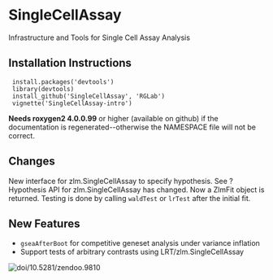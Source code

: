 SingleCellAssay
===============

Infrastructure and Tools for Single Cell Assay Analysis


Installation Instructions
------------
     install.packages('devtools')
     library(devtools)
     install_github('SingleCellAssay', 'RGLab')
     vignette('SingleCellAssay-intro')

**Needs roxygen2 4.0.0.99** or higher (available on github) if the documentation is regenerated--otherwise the NAMESPACE file will not be correct.

Changes
------------
New interface for zlm.SingleCellAssay to specify hypothesis.  See ?Hypothesis
API for zlm.SingleCellAssay has changed.  Now a ZlmFit object is returned. Testing is done by calling `waldTest` or `lrTest` after the initial fit.


New Features 
------------
- `gseaAfterBoot` for competitive geneset analysis under variance inflation
- Support tests of arbitrary contrasts using LRT/zlm.SingleCellAssay

![doi/10.5281/zendoo.9810](http://zenodo.org/badge/doi/10.5281/zenodo.9810.png)
